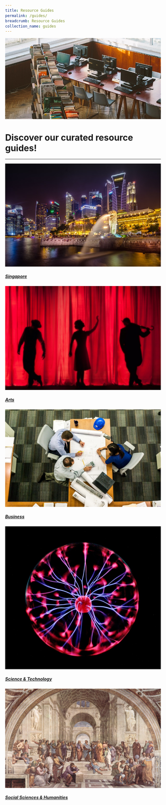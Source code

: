 ```yaml
---
title: Resource Guides
permalink: /guides/
breadcrumb: Resource Guides
collection_name: guides
---
```

![Resource Guides](\images\resource-guides-banner.jpg)
# Discover our curated resource guides!
-------

<p>
<div>
	<div class="row is-multiline">
		<div class="col is-half-tablet padding--bottom--lg">
			<a href="/guides/singapore/people/" class="project-link">
				<img src="/images/category/singapore.jpg" alt="Singapore" class="project-image">
				<div class="project-title">	
				<h5><b>Singapore</b></h5>
				</div>
			</a>
		</div>
		<div class="col is-half-tablet padding--bottom--lg">
			<a href="/guides/arts/visual-arts/" class="project-link">
				<img src="/images/category/performing-arts.jpg" alt="Arts" class="project-image">
				<div class="project-title">					
				<h5><b>Arts</b></h5>
				</div>
			</a>
		</div>
	</div>
</div>
<p><p>

<div>
	<div class="row is-multiline">
		<div class="col is-half-tablet padding--bottom--lg">
			<a href="/guides/business/management/" class="project-link">
				<img src="/images/category/management.jpg" alt="Business" class="project-image">
				<div class="project-title">	
                <h5><b>Business</b></h5>
                </div>
			</a>
		</div>
		<div class="col is-half-tablet padding--bottom--lg">
			<a href="/guides/science-technology/physical-sciences/" class="project-link">
				<img src="/images/category/sci-tech.jpg" alt="Science & Technology" class="project-image">
				<div class="project-title">	
				<h5><b>Science & Technology</b></h5>
				</div>
			</a>
		</div>
	</div>
</div>
<p><p>

<div>
	<div class="row is-multiline">
		<div class="col is-half-tablet padding--bottom--lg">
			<a href="/guides/socialsciences-humanities/history/" class="project-link">
				<img src="/images/category/humanities.jpg" alt="Social Sciences & Humanities" class="project-image">
				<div class="project-title">	
				<h5><b>Social Sciences & Humanities</b></h5>
                </div>
			</a>
		</div>
	</div>
</div>
<p><p>